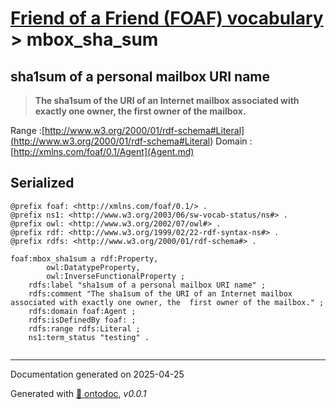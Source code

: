 # [Friend of a Friend (FOAF) vocabulary](../homepage.md) > mbox_sha_sum

## sha1sum of a personal mailbox URI name

> **The sha1sum of the URI of an Internet mailbox associated with exactly one owner, the  first owner of the mailbox.**

Range :[http://www.w3.org/2000/01/rdf-schema#Literal](<http://www.w3.org/2000/01/rdf-schema#Literal>)
Domain :[http://xmlns.com/foaf/0.1/Agent](Agent.md)

## Serialized

```ttl
@prefix foaf: <http://xmlns.com/foaf/0.1/> .
@prefix ns1: <http://www.w3.org/2003/06/sw-vocab-status/ns#> .
@prefix owl: <http://www.w3.org/2002/07/owl#> .
@prefix rdf: <http://www.w3.org/1999/02/22-rdf-syntax-ns#> .
@prefix rdfs: <http://www.w3.org/2000/01/rdf-schema#> .

foaf:mbox_sha1sum a rdf:Property,
        owl:DatatypeProperty,
        owl:InverseFunctionalProperty ;
    rdfs:label "sha1sum of a personal mailbox URI name" ;
    rdfs:comment "The sha1sum of the URI of an Internet mailbox associated with exactly one owner, the  first owner of the mailbox." ;
    rdfs:domain foaf:Agent ;
    rdfs:isDefinedBy foaf: ;
    rdfs:range rdfs:Literal ;
    ns1:term_status "testing" .


```

---

Documentation generated on 2025-04-25

Generated with [📑 ontodoc](https://github.com/StephaneBranly/ontodoc), *v0.0.1*